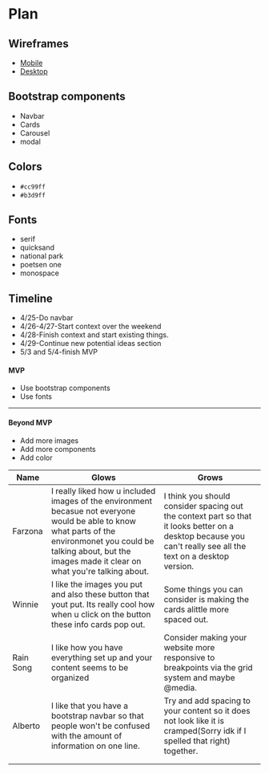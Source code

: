 # Plan

## Wireframes
* [Mobile](https://wireframe.cc/BcqdGw)
* [Desktop](https://wireframe.cc/d3JJPu)

## Bootstrap components
* Navbar
* Cards
* Carousel
* modal
## Colors
* `#cc99ff`
* `#b3d9ff`

## Fonts
* serif
* quicksand
* national park
* poetsen one
* monospace

## Timeline
* 4/25-Do navbar
* 4/26-4/27-Start context over the weekend
* 4/28-Finish context and start existing things. 
* 4/29-Continue new potential ideas section
* 5/3 and 5/4-finish MVP

#### MVP

* Use bootstrap components
* Use fonts

---

#### Beyond MVP

* Add more images
* Add more components
* Add color










| Name | Glows | Grows |
| -------- | ------- | ------- |
| Farzona  |I really liked how u included images of the environment becasue not everyone would be able to know what parts of the environmonet you could be talking about, but the images made it clear on what you're talking about.   | I think you should consider spacing out the context part so that it looks better on a desktop because you can't really see all the text on a desktop version. 
|Winnie  |I like the images you put and also these button that yout put. Its really cool how when u click on the button these info cards pop out.   |Some things you can consider is making the cards alittle more spaced out. 
| Rain Song  | I like how you have everything set up and your content seems to be organized | Consider making your website more responsive to breakpoints via the grid system and maybe @media. 
| Alberto   | I like that you have a bootstrap navbar so that people won't be confused with the amount of information on one line.  | Try and add spacing to your content so it does not look like it is cramped(Sorry idk if I spelled that right) together.
|   |   |
|   |   |


